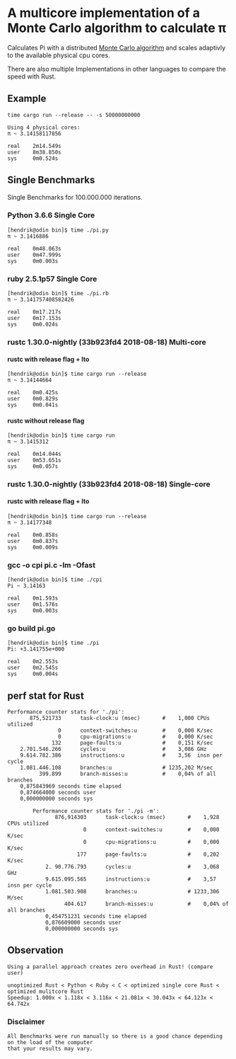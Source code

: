 # A multicore implementation of a Monte Carlo algorithm to calculate π

Calculates Pi with a distributed [Monte Carlo algorithm](https://en.wikipedia.org/wiki/Monte_Carlo_algorithm) and scales adaptivly to the available physical cpu cores.

There are also multiple Implementations in other languages to compare the speed with Rust.

## Example

`time cargo run --release -- -s 50000000000`

    Using 4 physical cores:
    π ~ 3.14158117856

    real    2m14.549s
    user    8m38.850s
    sys     0m0.524s

## Single Benchmarks

Single Benchmarks for 100.000.000 iterations.

### Python 3.6.6 Single Core

    [hendrik@odin bin]$ time ./pi.py
    π ~ 3.1416886

    real    0m48.063s
    user    0m47.999s
    sys     0m0.003s

### ruby 2.5.1p57 Single Core

    [hendrik@odin bin]$ time ./pi.rb
    π ~ 3.141757408582426

    real    0m17.217s
    user    0m17.153s
    sys     0m0.024s

### rustc 1.30.0-nightly (33b923fd4 2018-08-18) Multi-core

#### rustc with release flag + lto

    [hendrik@odin bin]$ time cargo run --release
    π ~ 3.14144664

    real    0m0.425s
    user    0m0.829s
    sys     0m0.041s

#### rustc without release flag

    [hendrik@odin bin]$ time cargo run
    π ~ 3.1415312

    real    0m14.044s
    user    0m53.651s
    sys     0m0.057s

### rustc 1.30.0-nightly (33b923fd4 2018-08-18) Single-core

#### rustc with release flag + lto

    [hendrik@odin bin]$ time cargo run --release
    π ~ 3.14177348

    real    0m0.858s
    user    0m0.837s
    sys     0m0.009s

### gcc -o cpi pi.c -lm -Ofast

    [hendrik@odin bin]$ time ./cpi
    Pi ~ 3.14163

    real    0m1.593s
    user    0m1.576s
    sys     0m0.003s

### go build pi.go

    [hendrik@odin bin]$ time ./pi
    Pi: +3.141755e+000

    real    0m2.553s
    user    0m2.545s
    sys     0m0.004s


## perf stat for Rust

    Performance counter stats for './pi':
           875,521733      task-clock:u (msec)       #    1,000 CPUs utilized
                    0      context-switches:u        #    0,000 K/sec
                    0      cpu-migrations:u          #    0,000 K/sec
                  132      page-faults:u             #    0,151 K/sec
        2.701.546.266      cycles:u                  #    3,086 GHz
        9.614.782.386      instructions:u            #    3,56  insn per cycle
        1.081.446.108      branches:u                # 1235,202 M/sec
              399.899      branch-misses:u           #    0,04% of all branches
        0,875843969 seconds time elapsed
        0,874664000 seconds user
        0,000000000 seconds sys

            Performance counter stats for './pi -m':
                   876,914303      task-clock:u (msec)       #    1,928 CPUs utilized
                            0      context-switches:u        #    0,000 K/sec
                            0      cpu-migrations:u          #    0,000 K/sec
                          177      page-faults:u             #    0,202 K/sec
                2. 90.776.793      cycles:u                  #    3,068 GHz
                9.615.095.565      instructions:u            #    3,57  insn per cycle
                1.081.503.908      branches:u                # 1233,306 M/sec
                      404.617      branch-misses:u           #    0,04% of all branches
                0,454751231 seconds time elapsed
                0,876609000 seconds user
                0,000000000 seconds sys
## Observation

    Using a parallel approach creates zero overhead in Rust! (compare user)

    unoptimized Rust < Python < Ruby < C < optimized single core Rust < optimized mulitcore Rust
    Speedup: 1.000x < 1.118x < 3.116x < 21.081x < 30.043x < 64.123x < 64.742x

### Disclaimer

    All Benchmarks were run manually so there is a good chance depending on the load of the computer 
    that your results may vary.
